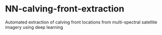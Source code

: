 # NN-calving-front-extraction
Automated extraction of calving front locations from multi-spectral satellite imagery using deep learning
